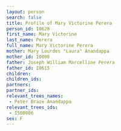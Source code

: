 ```yaml
---
layout: person
search: false
title: Profile of Mary Victorine Perera
person_id: I0620
first_name: Mary Victorine
last_name: Perera
full_name: Mary Victorine Perera
mother: Mary Lourdes "Laura" Anandappa
mother_id: I0000
father: Joseph William Marcelline Perera
father_id: I0615
children:
children_ids:
partners:
partner_ids:
relevant_trees_names:
 - Peter Braze Anandappa
relevant_trees_ids:
 - I500086
sex: F
---
```


